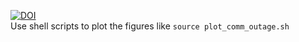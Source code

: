 [![DOI](https://zenodo.org/badge/681286629.svg)](https://zenodo.org/badge/latestdoi/681286629)
<br>Use shell scripts to plot the figures like `source plot_comm_outage.sh` 
